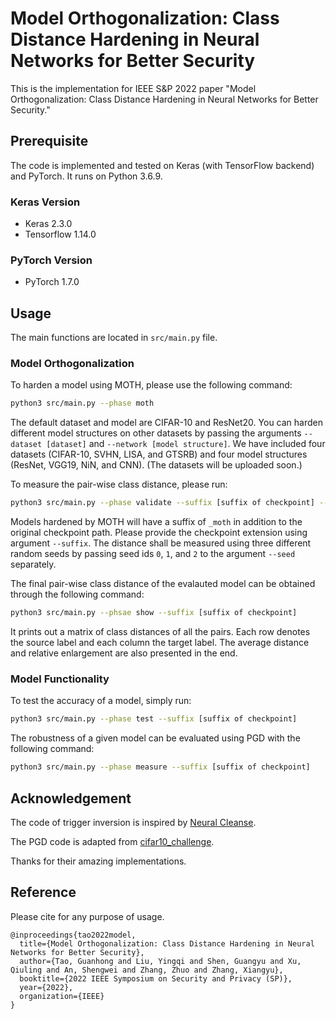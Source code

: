 # Model Orthogonalization: Class Distance Hardening in Neural Networks for Better Security

This is the implementation for IEEE S&P 2022 paper "Model Orthogonalization: Class Distance Hardening in Neural Networks for Better Security."

## Prerequisite

The code is implemented and tested on Keras (with TensorFlow backend) and PyTorch. It runs on Python 3.6.9.

### Keras Version

* Keras 2.3.0
* Tensorflow 1.14.0

### PyTorch Version

* PyTorch 1.7.0

## Usage

The main functions are located in `src/main.py` file.

### Model Orthogonalization

To harden a model using MOTH, please use the following command:

   ```bash
   python3 src/main.py --phase moth
   ```

The default dataset and model are CIFAR-10 and ResNet20. You can harden different model structures on other datasets by passing the arguments `--dataset [dataset]` and `--network [model structure]`. We have included four datasets (CIFAR-10, SVHN, LISA, and GTSRB) and four model structures (ResNet, VGG19, NiN, and CNN). (The datasets will be uploaded soon.)

To measure the pair-wise class distance, please run:

   ```bash
   python3 src/main.py --phase validate --suffix [suffix of checkpoint] --seed [seed id]
   ```

Models hardened by MOTH will have a suffix of `_moth` in addition to the original checkpoint path. Please provide the checkpoint extension using argument `--suffix`. The distance shall be measured using three different random seeds by passing seed ids `0`, `1`, and `2` to the argument `--seed` separately.

The final pair-wise class distance of the evalauted model can be obtained through the following command:

   ```bash
   python3 src/main.py --phsae show --suffix [suffix of checkpoint]
   ```

It prints out a matrix of class distances of all the pairs. Each row denotes the source label and each column the target label. The average distance and relative enlargement are also presented in the end.

### Model Functionality

To test the accuracy of a model, simply run:

   ```bash
   python3 src/main.py --phase test --suffix [suffix of checkpoint]
   ```

The robustness of a given model can be evaluated using PGD with the following command:

   ```bash
   python3 src/main.py --phase measure --suffix [suffix of checkpoint]
   ```

## Acknowledgement

The code of trigger inversion is inspired by [Neural Cleanse](https://github.com/bolunwang/backdoor).

The PGD code is adapted from [cifar10\_challenge](https://github.com/MadryLab/cifar10_challenge).

Thanks for their amazing implementations.

## Reference

Please cite for any purpose of usage.

```
@inproceedings{tao2022model,
  title={Model Orthogonalization: Class Distance Hardening in Neural Networks for Better Security},
  author={Tao, Guanhong and Liu, Yingqi and Shen, Guangyu and Xu, Qiuling and An, Shengwei and Zhang, Zhuo and Zhang, Xiangyu},
  booktitle={2022 IEEE Symposium on Security and Privacy (SP)},
  year={2022},
  organization={IEEE}
}
```
